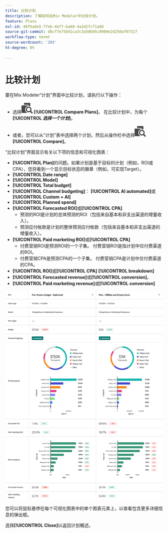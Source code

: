 ```yaml
---
title: 比较计划
description: 了解如何在Mix Modeler中比较计划。
feature: Plans
exl-id: 40f6ade5-77eb-4ef7-ba60-4a2d2fcf1a60
source-git-commit: d6cf7e75b91ca3c3a50b95c0909e2d250af07317
workflow-type: tm+mt
source-wordcount: '203'
ht-degree: 0%

---
```


# 比较计划

要在Mix Modeler“计划”界面中比较计划，请执行以下操作：

* 选择![比较](/help/assets/icons/Compare.svg) **[!UICONTROL Compare Plans]**。 在比较计划中，为每个&#x200B;**[!UICONTROL _选择一个计划_]**。

* 或者，您可以从“计划”表中选择两个计划，然后从操作栏中选择![比较](/help/assets/icons/Compare.svg) **[!UICONTROL Compare]**。

“比较计划”界面显示有关以下项的信息和可视化图表：

* **[!UICONTROL Plan]**&#x200B;的问题。如果计划是基于目标的计划（例如，ROI或CPA），您将看到一个显示目标状态的徽章（例如，可实现Target）。
* **[!UICONTROL Date range]**
* **[!UICONTROL Model]**
* **[!UICONTROL Total budget]**
* **[!UICONTROL Channel budgeting]**： **[!UICONTROL AI automated]**&#x200B;或&#x200B;**[!UICONTROL Custom + AI]**
* **[!UICONTROL Planned spend]**
* **[!UICONTROL Forecasted ROI]**&#x200B;或&#x200B;**[!UICONTROL CPA]**
   * 预测的ROI是计划的总体预测的ROI（包括来自基本和非支出渠道的增量收入）。
   * 预测应付帐款是计划的整体预测应付帐款（包括来自基本和非支出渠道的增量收入）。
* **[!UICONTROL Paid marketing ROI]**&#x200B;或&#x200B;**[!UICONTROL CPA]**
   * 付费营销ROI是预测ROI的一个子集。 付费营销ROI是指计划中仅付费渠道的ROI。
   * 付费营销CPA是预测CPA的一个子集。 付费营销CPA是计划中仅付费渠道的CPA。
* **[!UICONTROL ROI]**&#x200B;或&#x200B;**[!UICONTROL CPA]** **[!UICONTROL breakdown]**
* **[!UICONTROL Forecasted revenue]**&#x200B;或&#x200B;**[!UICONTROL conversion]**。
* **[!UICONTROL Paid marketing revenue]**&#x200B;或&#x200B;**[!UICONTROL conversion]**



![比较计划](/help/assets/compare-plans.png)

您可以将鼠标悬停在每个可视化图表中的单个图表元素上，以查看包含更多详细信息的弹出框。

选择&#x200B;**[!UICONTROL Close]**&#x200B;以返回计划概述。
